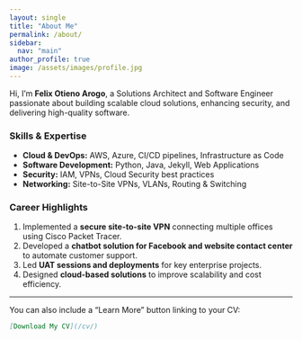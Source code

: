 ```yaml
---
layout: single
title: "About Me"
permalink: /about/
sidebar:
  nav: "main"
author_profile: true
image: /assets/images/profile.jpg
---
```


Hi, I’m **Felix Otieno Arogo**, a Solutions Architect and Software Engineer passionate about building scalable cloud solutions, enhancing security, and delivering high-quality software.

### Skills & Expertise

- **Cloud & DevOps:** AWS, Azure, CI/CD pipelines, Infrastructure as Code
- **Software Development:** Python, Java, Jekyll, Web Applications
- **Security:** IAM, VPNs, Cloud Security best practices
- **Networking:** Site-to-Site VPNs, VLANs, Routing & Switching

### Career Highlights

1. Implemented a **secure site-to-site VPN** connecting multiple offices using Cisco Packet Tracer.
2. Developed a **chatbot solution for Facebook and website contact center** to automate customer support.
3. Led **UAT sessions and deployments** for key enterprise projects.
4. Designed **cloud-based solutions** to improve scalability and cost efficiency.

---

You can also include a “Learn More” button linking to your CV:

```markdown
[Download My CV](/cv/)


